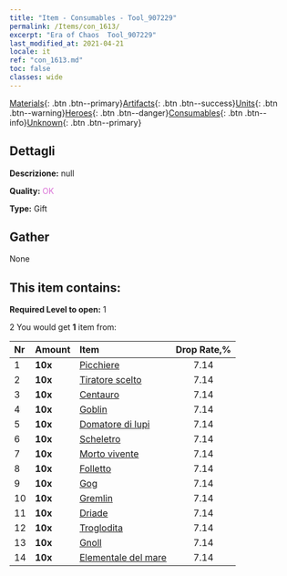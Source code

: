 ```yaml
---
title: "Item - Consumables - Tool_907229"
permalink: /Items/con_1613/
excerpt: "Era of Chaos  Tool_907229"
last_modified_at: 2021-04-21
locale: it
ref: "con_1613.md"
toc: false
classes: wide
---
```

 [Materials](/it/Items/){: .btn .btn--primary}[Artifacts](/it/Items/Artifacts/){: .btn .btn--success}[Units](/it/Items/Units/){: .btn .btn--warning}[Heroes](/it/Items/Heroes/){: .btn .btn--danger}[Consumables](/it/Items/Consumables/){: .btn .btn--info}[Unknown](/it/Items/Unknown/){: .btn .btn--primary}

## Dettagli
 **Descrizione:** null

 **Quality:** <span style="color: #DA70D6">OK</span>

 **Type:** Gift

## Gather

  None

## This item contains:

 **Required Level to open:** 1

 2 You would get **1** item  from:

  | Nr | Amount |     Item    | Drop Rate,% |
  |:---|:-------|:------------|:---------:|
  | 1 |  **10x** | [Picchiere](/it/Items/unt_190/) | 7.14 | 
  | 2 |  **10x** | [Tiratore scelto](/it/Items/unt_191/) | 7.14 | 
  | 3 |  **10x** | [Centauro](/it/Items/unt_199/) | 7.14 | 
  | 4 |  **10x** | [Goblin](/it/Items/unt_217/) | 7.14 | 
  | 5 |  **10x** | [Domatore di lupi](/it/Items/unt_218/) | 7.14 | 
  | 6 |  **10x** | [Scheletro](/it/Items/unt_208/) | 7.14 | 
  | 7 |  **10x** | [Morto vivente](/it/Items/unt_209/) | 7.14 | 
  | 8 |  **10x** | [Folletto](/it/Items/unt_226/) | 7.14 | 
  | 9 |  **10x** | [Gog](/it/Items/unt_227/) | 7.14 | 
  | 10 |  **10x** | [Gremlin](/it/Items/unt_235/) | 7.14 | 
  | 11 |  **10x** | [Driade](/it/Items/unt_262/) | 7.14 | 
  | 12 |  **10x** | [Troglodita](/it/Items/unt_244/) | 7.14 | 
  | 13 |  **10x** | [Gnoll](/it/Items/unt_253/) | 7.14 | 
  | 14 |  **10x** | [Elementale del mare](/it/Items/unt_275/) | 7.14 | 

